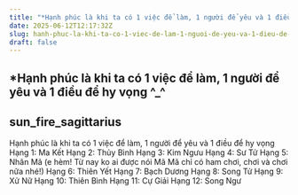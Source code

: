 ```yaml
---
title: "*Hạnh phúc là khi ta có 1 việc để làm, 1 người để yêu và 1 điều để hy vọng ^_^"
date: 2025-06-12T12:17:32Z
slug: hanh-phuc-la-khi-ta-co-1-viec-de-lam-1-nguoi-de-yeu-va-1-dieu-de-hy-vong
draft: false
---
```


## *Hạnh phúc là khi ta có 1 việc để làm, 1 người để yêu và 1 điều để hy vọng ^_^

## sun_fire_sagittarius

Hạnh phúc là khi ta có 1 việc để làm, 1 người để yêu và 1 điều để hy vọng 
Hạng 1: Ma Kết
Hạng 2: Thủy Bình
Hạng 3: Kim Ngưu
Hạng 4: Sư Tử
Hạng 5: Nhân Mã (e hèm! Từ nay ko ai được nói Mã Mã chỉ có ham chơi, chơi và chơi nữa nhé!)
Hạng 6: Thiên Yết
Hạng 7: Bạch Dương
Hạng 8: Song Tử
Hạng 9: Xử Nữ
Hạng 10: Thiên Bình
Hạng 11: Cự Giải
Hạng 12: Song Ngư